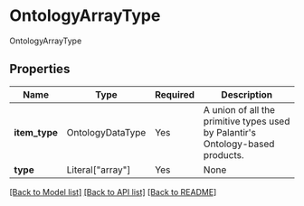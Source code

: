 # OntologyArrayType

OntologyArrayType

## Properties
Name | Type | Required | Description |
------------ | ------------- | ------------- | ------------- |
**item_type** | OntologyDataType | Yes | A union of all the primitive types used by Palantir's Ontology-based products.  |
**type** | Literal["array"] | Yes | None |


[[Back to Model list]](../../README.md#documentation-for-models) [[Back to API list]](../../README.md#documentation-for-api-endpoints) [[Back to README]](../../README.md)
